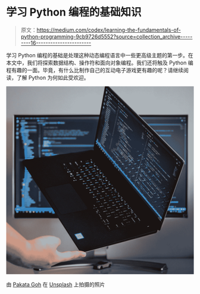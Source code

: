 # 学习 Python 编程的基础知识

> 原文：<https://medium.com/codex/learning-the-fundamentals-of-python-programming-9cb9726d5552?source=collection_archive---------16----------------------->

学习 Python 编程的基础是处理这种动态编程语言中一些更高级主题的第一步。在本文中，我们将探索数据结构、操作符和面向对象编程。我们还将触及 Python 编程有趣的一面。毕竟，有什么比制作自己的互动电子游戏更有趣的呢？请继续阅读，了解 Python 为何如此受欢迎。

![](img/f6470a00763bd5f02dc8a0a1c1c5ad22.png)

由 [Pakata Goh](https://unsplash.com/@pakata?utm_source=medium&utm_medium=referral) 在 [Unsplash](https://unsplash.com?utm_source=medium&utm_medium=referral) 上拍摄的照片